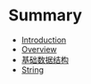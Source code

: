 # Summary

* [Introduction](README.md)
* [Overview](chapter1.md)
* [基础数据结构](基础数据结构.md)
* [String](string.md)


